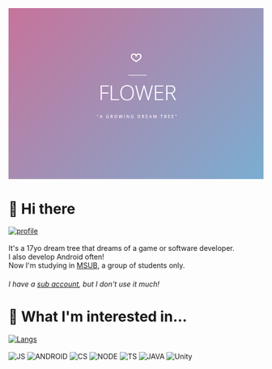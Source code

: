 ![banner](https://github.com/NoBrain0917/NoBrain0917/blob/master/profile.png?raw=true)


# 👋 Hi there
[![profile](https://github-readme-stats.vercel.app/api?username=nobrain0917&show_icons=true&theme=tokyonight)]()<br><br>
It's a 17yo dream tree that dreams of a game or software developer.   
I also develop Android often!    
Now I'm studying in [MSUB](https://msub.kr), a group of students only.      
###### I have a [sub account](https://github.com/Parkym0917), but I don't use it much!


# 🤔 What I'm interested in...
[![Langs](https://github-readme-stats.vercel.app/api/top-langs/?username=nobrain0917&layout=compact&hide=css,xml&theme=tokyonight)]()<br><br>
<img alt="JS" src="https://img.shields.io/badge/JavaScript-f7df1e?style=flat-square&logo=javascript&logoColor=white" />
<img alt="ANDROID" src="https://img.shields.io/badge/Android-3ddc84?style=flat-square&logo=android&logoColor=white" />
<img alt="CS" src="https://img.shields.io/badge/C%23-23912?style=flat-square&logo=c%20sharp&logoColor=white" />
<img alt="NODE" src="https://img.shields.io/badge/Node.js-339933?style=flat-square&logo=node.js&logoColor=white" />
<img alt="TS" src="https://img.shields.io/badge/TypeScript-007ACC?style=flat-square&logo=typescript&logoColor=white" />
<img alt="JAVA" src="https://img.shields.io/badge/Java-00758f?style=flat-square&logo=java&logoColor=white" />
<img alt="Unity" src="https://img.shields.io/badge/Unity-000000?style=flat-square&logo=unity&logoColor=white" />
